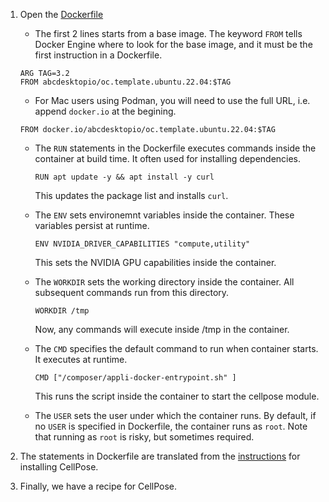 1. Open the [Dockerfile](https://git.embl.de/grp-cbbcs/abcdesktop-apps/-/blob/main/cellpose3d/Dockerfile?ref_type=heads)
    - The first 2 lines starts from a base image. The keyword `FROM` tells Docker Engine where to look for the base image, and it must be the first instruction in a Dockerfile.
    ```
    ARG TAG=3.2
    FROM abcdesktopio/oc.template.ubuntu.22.04:$TAG
    ```
    
    - For Mac users using Podman, you will need to use the full URL, i.e. append `docker.io` at the begining.
    ```
    FROM docker.io/abcdesktopio/oc.template.ubuntu.22.04:$TAG
    ```

    - The `RUN` statements in the Dockerfile executes commands inside the container at build time. It often used for installing dependencies.
        ```
        RUN apt update -y && apt install -y curl
        ```

        This updates the package list and installs `curl`.

    - The `ENV` sets environemnt variables inside the container. These variables persist at runtime.
        ```
        ENV NVIDIA_DRIVER_CAPABILITIES "compute,utility"
        ```

        This sets the NVIDIA GPU capabilities inside the container.
    
    - The `WORKDIR` sets the working directory inside the container. All subsequent commands run from this directory.
        ```
        WORKDIR /tmp
        ```

        Now, any commands will execute inside /tmp in the container.
    
    - The `CMD` specifies the default command to run when container starts. It executes at runtime.
        ```
        CMD ["/composer/appli-docker-entrypoint.sh" ]
        ```

        This runs the script inside the container to start the cellpose module.

    - The `USER` sets the user under which the container runs. By default, if no `USER` is specified in Dockerfile, the container runs as `root`. Note that running as `root` is risky, but sometimes required.

2. The statements in Dockerfile are translated from the [instructions](https://github.com/MouseLand/cellpose?tab=readme-ov-file) for installing CellPose.
3. Finally, we have a recipe for CellPose.
